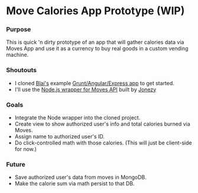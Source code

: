 # Move Calories App Prototype (WIP)

### Purpose
This is quick 'n dirty prototype of an app that will gather calories data via Moves App and use it as a currency to buy real goods in a custom vending machine.

### Shoutouts
+ I cloned [Blai's](https://github.com/blai) example [Grunt/Angular/Express app](https://github.com/blai/grunt-express-angular-example) to get started.
+ I'll use the [Node.js wrapper for Moves API](https://github.com/jonezy/shakes/) built by [Jonezy](https://github.com/jonezy/)

### Goals
+ Integrate the Node wrapper into the cloned project.
+ Create view to show authorized user's info and total calories burned via Moves.
+ Assign name to authorized user's ID.
+ Do click-controlled math with those calories. (This will just be client-side for now.)
 
### Future
+ Save authorized user's data from moves in MongoDB.
+ Make the calorie sum via math persist to that DB.